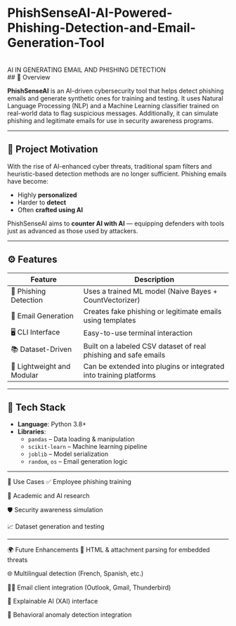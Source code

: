 # PhishSenseAI-AI-Powered-Phishing-Detection-and-Email-Generation-Tool
<br>
AI IN GENERATING EMAIL AND PHISHING DETECTION
<br>
## 🔎 Overview

**PhishSenseAI** is an AI-driven cybersecurity tool that helps detect phishing emails and generate synthetic ones for training and testing. It uses Natural Language Processing (NLP) and a Machine Learning classifier trained on real-world data to flag suspicious messages. Additionally, it can simulate phishing and legitimate emails for use in security awareness programs.

---

## 🎯 Project Motivation

With the rise of AI-enhanced cyber threats, traditional spam filters and heuristic-based detection methods are no longer sufficient. Phishing emails have become:

- Highly **personalized**
- Harder to **detect**
- Often **crafted using AI**

PhishSenseAI aims to **counter AI with AI** — equipping defenders with tools just as advanced as those used by attackers.

---

## ⚙️ Features

| Feature                        | Description                                                                 |
|-------------------------------|-----------------------------------------------------------------------------|
| 🧠 Phishing Detection          | Uses a trained ML model (Naive Bayes + CountVectorizer)                     |
| 📧 Email Generation           | Creates fake phishing or legitimate emails using templates                  |
| 🖥 CLI Interface               | Easy-to-use terminal interaction                                            |
| 📚 Dataset-Driven             | Built on a labeled CSV dataset of real phishing and safe emails            |
| 🔌 Lightweight and Modular    | Can be extended into plugins or integrated into training platforms          |

---

## 🧪 Tech Stack

- **Language**: Python 3.8+
- **Libraries**:
  - `pandas` – Data loading & manipulation
  - `scikit-learn` – Machine learning pipeline
  - `joblib` – Model serialization
  - `random`, `os` – Email generation logic

---
🧩 Use Cases
✅ Employee phishing training

🔬 Academic and AI research

🛡 Security awareness simulation

📈 Dataset generation and testing


---

🌍 Future Enhancements
📎 HTML & attachment parsing for embedded threats

🌐 Multilingual detection (French, Spanish, etc.)

🧑‍💻 Email client integration (Outlook, Gmail, Thunderbird)

🧠 Explainable AI (XAI) interface

🧬 Behavioral anomaly detection integration
